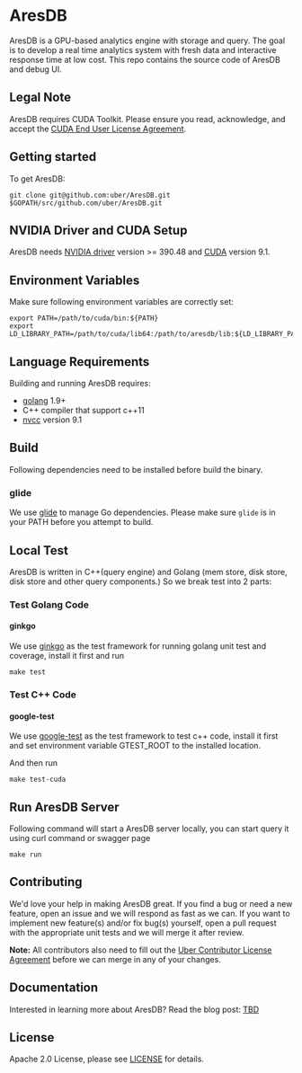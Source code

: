AresDB
==============
AresDB is a GPU-based analytics engine with storage and query. The goal is to develop a real time analytics system with fresh data and interactive response time at low cost.
This repo contains the source code of AresDB and debug UI.

Legal Note
----------
AresDB requires CUDA Toolkit. Please ensure you read, acknowledge, and accept the [CUDA End User License Agreement](https://docs.nvidia.com/cuda/eula/index.html).

Getting started
---------------
To get AresDB:

```
git clone git@github.com:uber/AresDB.git $GOPATH/src/github.com/uber/AresDB.git
```

NVIDIA Driver and CUDA Setup
----------------------------
AresDB needs [NVIDIA driver](https://www.nvidia.com/Download/index.aspx) version >= 390.48 and [CUDA](https://developer.nvidia.com/cuda-91-download-archive) version 9.1.

Environment Variables
---------------------
Make sure following environment variables are correctly set:
```
export PATH=/path/to/cuda/bin:${PATH}
export LD_LIBRARY_PATH=/path/to/cuda/lib64:/path/to/aresdb/lib:${LD_LIBRARY_PATH}
```


Language Requirements
---------------------
Building and running AresDB requires:
* [golang](https://golang.org/) 1.9+
* C++ compiler that support c++11
* [nvcc](https://docs.nvidia.com/cuda/cuda-compiler-driver-nvcc/index.html) version 9.1

Build
-----
Following dependencies need to be installed before build the binary.

### glide
We use [glide](https://glide.sh) to manage Go dependencies. Please make sure `glide` is in your PATH before you attempt to build.

###

Local Test
----------
AresDB is written in C++(query engine) and Golang (mem store, disk store, disk store and other query components.) So we break test into 2 parts:
### Test Golang Code
#### ginkgo
We use [ginkgo](https://github.com/onsi/ginkgo) as the test framework for running golang unit test and coverage, install it first and run
```
make test
```

### Test C++ Code
#### google-test
We use [google-test](https://github.com/google/googletest) as the test framework to test c++ code, install it first and set environment variable GTEST_ROOT to the installed location.

And then run
```
make test-cuda
```

Run AresDB Server
-----------------
Following command will start a AresDB server locally, you can start query it using curl command or swagger page
```
make run
```

Contributing
------------

We'd love your help in making AresDB great. If you find a bug or need a new feature, open an issue and we will respond as fast as we can. If you want to implement new feature(s) and/or fix bug(s) yourself, open a pull request with the appropriate unit tests and we will merge it after review.

**Note:** All contributors also need to fill out the [Uber Contributor License Agreement](http://t.uber.com/cla) before we can merge in any of your changes.

Documentation
--------------

Interested in learning more about AresDB? Read the blog post:
[TBD](TBD)

License
-------
Apache 2.0 License, please see [LICENSE](LICENSE) for details.
